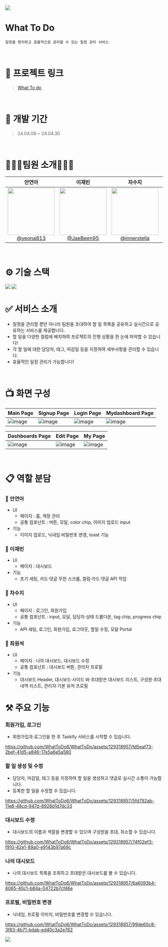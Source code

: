 <img src="https://capsule-render.vercel.app/api?type=waving&color=gradient&height=200&section=header&text=Taskify&fontSize=60&fontAlignY=40" />

# What To Do

```
일정을 편리하고 효율적으로 관리할 수 있는 일정 관리 서비스
```

<br/>

# 🔗 프로젝트 링크

> [What To do](https://taskify4-6.netlify.app/)

<br/>

# 📅 개발 기간

> 24.04.08 ~ 24.04.30

<br/>

# 💁🏻‍♀팀원 소개💁🏻‍♂

|                                                               **안연아**                                                               |                                                                **이재빈**                                                                |                                                                 **차수지**                                                                  |                                                                     **최원석**                                                                     |
| :------------------------------------------------------------------------------------------------------------------------------------: | :--------------------------------------------------------------------------------------------------------------------------------------: | :-----------------------------------------------------------------------------------------------------------------------------------------: | :------------------------------------------------------------------------------------------------------------------------------------------------: |
| [<img src="https://avatars.githubusercontent.com/u/129318957?v=4" height="150" width="150"><br>@yeona813](https://github.com/yeona813) | [<img src="https://avatars.githubusercontent.com/u/108844881?v=4" height="150" width="150"><br>@JaeBeen95](https://github.com/JaeBeen95) | [<img src="https://avatars.githubusercontent.com/u/77491430?v=4" height="150" width="150"><br>@innerstella](https://github.com/innerstella) | [<img src="https://avatars.githubusercontent.com/u/107683008?v=4" height="150" width="150"><br>@choiwonseokgit](https://github.com/choiwonseokgit) |

<br/>

# ⚙️ 기술 스택

<img src="https://img.shields.io/badge/next.js-000000?style=for-the-badge&logo=next.js&logoColor=white">
<img src="https://img.shields.io/badge/sass-cc6699?style=for-the-badge&logo=sass&logoColor=white">

<br/>

# ✅ 서비스 소개

- 일정을 관리할 뿐만 아니라 팀원을 초대하여 할 일 목록을 공유하고 실시간으로 공유하는 서비스를 제공합니다.
- 할 일을 다양한 컬럼에 배치하여 프로젝트의 진행 상황을 한 눈에 파악할 수 있습니다!
- 각 할 일에 대한 담당자, 태그, 마감일 등을 지정하여 세부사항을 관리할 수 있습니다.
- 효율적인 일정 관리가 가능합니다!

<br/>

# 📺 화면 구성

| Main Page                                                                                             | Signup Page                                                                                           | Login Page                                                                                            | Mydashboard Page                                                                                      |
| ----------------------------------------------------------------------------------------------------- | ----------------------------------------------------------------------------------------------------- | ----------------------------------------------------------------------------------------------------- | ----------------------------------------------------------------------------------------------------- |
| ![image](https://github.com/WhatToDo6/WhatToDo/assets/129318957/abf0a7e4-557f-4494-9126-0fa676efed32) | ![image](https://github.com/WhatToDo6/WhatToDo/assets/129318957/d7c6e1bd-28c0-48f8-b1bb-7a11afeda8c7) | ![image](https://github.com/WhatToDo6/WhatToDo/assets/129318957/916ff0a2-adca-445f-8464-01974d1d6b09) | ![image](https://github.com/WhatToDo6/WhatToDo/assets/129318957/7b566682-d0fb-4af3-805e-e515914fa401) |

| Dashboards Page                                                                                       | Edit Page                                                                                             | My Page                                                                                               |
| ----------------------------------------------------------------------------------------------------- | ----------------------------------------------------------------------------------------------------- | ----------------------------------------------------------------------------------------------------- |
| ![image](https://github.com/WhatToDo6/WhatToDo/assets/129318957/3375de16-a8e9-411d-8174-dc1af5e44747) | ![image](https://github.com/WhatToDo6/WhatToDo/assets/129318957/f716b2c1-2728-423e-af0c-31eb8b8ef255) | ![image](https://github.com/WhatToDo6/WhatToDo/assets/129318957/28b22f75-cc94-40b9-bddf-443b49d25bd0) |

<br/>

# 📋 역할 분담

### 🐤 안연아

- UI
  - 페이지 : 홈, 계정 관리
  - 공통 컴포넌트 : 버튼, 모달, color chip, 이미지 업로드 input
- 기능
  - 이미지 업로드, 닉네임·비밀번호 변경, toast 기능

### 🦦 이재빈

- UI
  - 페이지 : 대시보드
- 기능
  - 초기 세팅, 카드·댓글 무한 스크롤, 컬럼·카드·댓글 API 작업

### 🐯 차수지

- UI
  - 페이지 : 로그인, 회원가입
  - 공통 컴포넌트 : input, 모달, 담당자·상태 드롭다운, tag chip, progress chip
- 기능
  - API 세팅, 로그인, 회원가입, 로그아웃, 할일 수정, 모달 Portal

### 🐻 최원석

- UI
  - 페이지 : 나의 대시보드, 대시보드 수정
  - 공통 컴포넌트 : 대시보드 버튼, 관리자 프로필
- 기능
  - 대시보드 Header, 대시보드·사이드 바·초대받은 대시보드 리스트, 구성원·초대내역 리스트, 관리자·기본 유저 프로필

# ⚒️ 주요 기능

### 회원가입, 로그인

- 회원가입과 로그인을 한 후 Taskify 서비스를 시작할 수 있습니다.

https://github.com/WhatToDo6/WhatToDo/assets/129318957/fd5eaf73-2bef-41d5-a846-17e5a6e5a580

### 할 일 생성 및 수정

- 담당자, 마감일, 태그 등을 지정하여 할 일을 생성하고 댓글로 실시간 소통이 가능합니다.
- 등록한 할 일을 수정할 수 있습니다.

https://github.com/WhatToDo6/WhatToDo/assets/129318957/5fd792ab-11e8-48cd-947d-8928d1d7dc33

### 대시보드 수정

- 대시보드의 이름과 색깔을 변경할 수 있으며 구성원을 초대, 취소할 수 있습니다.

https://github.com/WhatToDo6/WhatToDo/assets/129318957/74f02ef3-f910-42e1-89a0-e9143b97a69c

### 나의 대시보드

- 나의 대시보드 목록을 조회하고 초대받은 대시보드를 볼 수 있습니다.

https://github.com/WhatToDo6/WhatToDo/assets/129318957/6a6093b4-6065-40c1-b84a-04722b7cf46e

### 프로필, 비밀번호 변경

- 닉네임, 프로필 이미지, 비밀번호를 변경할 수 있습니다.

https://github.com/WhatToDo6/WhatToDo/assets/129318957/99de60c8-3f83-4b71-bdab-ed40c3a2e762

<img src="https://capsule-render.vercel.app/api?type=waving&color=gradient&height=200&section=footer" />
